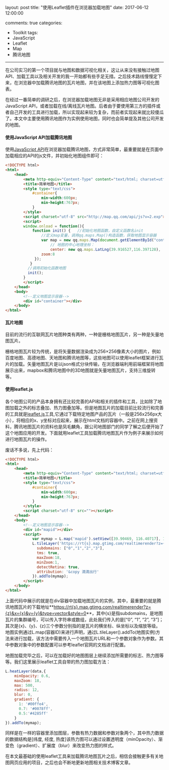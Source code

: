 layout: post
title: "使用Leaflet插件在浏览器加载地图"
date: 2017-06-12 12:00:00
<!-- banner: http://oqcytejyk.bkt.clouddn.com/map.jpg -->
comments: true
categories: 
- Toolkit
tags:
- JavaScript
- Leaflet
- Map
- 腾讯地图
---

在公司实习的第一个项目就与地图和数据可视化相关，这让从来没有接触过地图API、加载工具以及相关开发的我一开始都有些手足无措。之后技术路线慢慢定下来，在浏览器中加载腾讯地图的瓦片地图，并在该地图上添加热力图等可视化图表。

在经过一番简单的调研之后，在浏览器加载地图无非是采用相应地图公司开发的JavaScript API，或者加载在线/离线瓦片地图。后者由于要使用第三方的插件或者自己开发的工具进行加载，所以实现起来较为复杂，而前者实现起来就比较傻瓜了。本文中主要使用腾讯地图作为实例使用地图，同时也会简单提及其他公司开发的地图。

<!-- more -->

#### 使用JavaScript API加载腾讯地图

使用[JavaScript API](http://lbs.qq.com/javascript_v2/index.html)在浏览器加载腾讯地图，方式非常简单，最重要就是在页面中加载相应的API的js文件，并初始化地图组件即可：

```html
<!DOCTYPE html>
<html>
	<head>
		<meta http-equiv="Content-Type" content="text/html; charset=utf-8">
		<title>简单地图</title>
		<style type="text/css">
			#container{
			    min-width:600px;
			    min-height:767px;
			}
		</style>
		<script charset="utf-8" src="http://map.qq.com/api/js?v=2.exp"></script>
		<script>
		window.onload = function(){
			function init() {	//初始化地图函数，自定义函数名init
		        //定义map变量，调用qq.maps.Map()构造函数，获取地图显示容器
		    	var map = new qq.maps.Map(document.getElementById("container"), {
             		// 地图的中心地理坐标：
             		center: new qq.maps.LatLng(39.916527,116.397128),
              	zoom:8                                                 
             });
		   }
	      //调用初始化函数地图
	      init();
		}
		</script>
	</head>
	<body>
		<!--定义地图显示容器-->
		<div id="container"></div>
	</body>
</html>
```

#### 瓦片地图

目前的流行的互联网瓦片地图种类有两种，一种是栅格地图瓦片，另一种是矢量地图瓦片。

栅格地图瓦片较为传统，是将矢量数据渲染成为256×256像素大小的图片，例如百度地图、高德地图、天地图和腾讯地图等，这些地图可以使用leaflet框架进行瓦片的加载。矢量地图瓦片是以json格式分块传输，在浏览器端利用前端框架将地图展示出来，mapbox和腾讯地图中的3D地图就是矢量地图瓦片，支持三维旋转等。

#### 使用leaflet.js

各个地图公司的产品本身拥有还比较完善的API和相关的插件和工具，比如除了地图加载之外的标志叠加、热力图叠加等。但是地图瓦片的加载目前比较流行和完善的工具就是[leaflet.js](http://leafletjs.com/)工具,它通过下载特定地图产品的瓦片（一般是256x256px大小），将相应的x、y坐标对应起来，展示在html文档的容器中。之前在网上搜资料，腾讯地图瓦片的资料也是凤毛麟角，跟公司地图部门的同学了解之后便开始了这个地图应用的开发。下面就用leaflet工具加载腾讯地图瓦片作为例子来展示如何进行地图瓦片的操作。

废话不多说，先上代码：

```html
<!DOCTYPE html>
<html>
	<head>
		<meta http-equiv="Content-Type" content="text/html; charset=utf-8">
		<title>简单地图</title>
		<style type="text/css">
			#container{
			    min-width:600px;
			    min-height:767px;
			}
		</style>
		<script charset="utf-8" src=""></script>
	</head>
	<body>
		<!--定义地图显示容器-->
		<div id="mapid"></div>
		<script>
			var mymap = L.map('mapid').setView([39.90469, 116.40717], 12);
			L.tileLayer('https://rt{s}.map.gtimg.com/realtimerender?z={z}&x={x}&y={y}&type=vector&style=0', {
	          subdomains: ["0","1","2","3"],
	          tms: true,
	          maxZoom:18,
	          minZoom:1,
	          detectRetina: true,
	          attribution: '&copy 滴滴出行'
	   		}).addTo(mymap);
		</script>
	</body>
</html>
```

上面代码中展示的就是在div容器中加载地图瓦片的实例，其中，最重要的就是腾讯地图瓦片的下载地址**[https://rt{s}.map.gtimg.com/realtimerender?z={z}&x={x}&y={y}&type=vector&style=0](https://rt{s}.map.gtimg.com/realtimerender?z={z}&x={x}&y={y}&type=vector&style=0)**，其中{s}是指subdomains，是地图瓦片的集群编号，可以传入字符串或数组，此处我们传入的是[“0”, “1”, “2”, “3”]；其次是{x}、{y}、{z}三个参数分别指的是瓦片的横坐标、纵坐标以及缩放等级。地图实例通过L.map(容器ID)来进行声明，通过L.tileLayer().addTo(地图实例)方法来进行加载，该方法中需要传入一个地图瓦片URL和一个参数对象作为参数。其中参数对象中的参数配置可以参考leaflet官网的文档进行配置。

地图加载完毕之后，可以在加载好的地图图层上继续添加所需要的标志、热力图等等。我们这里展示leaflet工具自带的热力图加载方法：

```javascript
L.heatLayer(data,{
	minOpacity: 0.6,
	maxZoom: 18,
	max: 500,
	radius: 12,
	blur: 0,
	gradient: {
	  1: '#00ffe4', 
	  0.7: '#0078ff', 
	  0.5:'#4285ff'
	}
}).addTo(mymap);
```

同样是在一样的容器里添加图层，参数有热力数据和参数对象两个，其中热力数据的数据结构是[纬度, 经度, 热度]该热力图可以通过设置透明度（minOpacity）、渐变色（gradient）、扩展度（blur）来改变热力图的样式。

在本文最基础的使用leaflet工具来加载腾讯地图瓦片之后，相信会接触更多有关地图网页应用的项目，之后也会不断地更新地图相关技术博客文章。